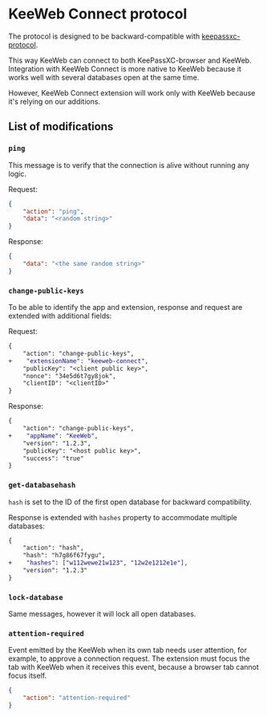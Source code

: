 # KeeWeb Connect protocol

The protocol is designed to be backward-compatible with [keepassxc-protocol](https://github.com/keepassxreboot/keepassxc-browser/blob/develop/keepassxc-protocol.md).

This way KeeWeb can connect to both KeePassXC-browser and KeeWeb.
Integration with KeeWeb Connect is more native to KeeWeb
because it works well with several databases open at the same time.

However, KeeWeb Connect extension will work only with KeeWeb
because it's relying on our additions.

## List of modifications

### `ping`

This message is to verify that the connection is alive without running any logic.

Request:
```json
{
    "action": "ping",
    "data": "<random string>"
}
```

Response:
```json
{
    "data": "<the same random string>"
}
```

### `change-public-keys`

To be able to identify the app and extension, response and request are extended with additional fields:

Request:
```diff
{
    "action": "change-public-keys",
+    "extensionName": "keeweb-connect",
    "publicKey": "<client public key>",
    "nonce": "34e5d6t7gy8jok",
    "clientID": "<clientID>"
}
```

Response:
```diff
{
    "action": "change-public-keys",
+    "appName": "KeeWeb",
    "version": "1.2.3",
    "publicKey": "<host public key>",
    "success": "true"
}
```

### `get-databasehash`

`hash` is set to the ID of the first open database for backward compatibility.

Response is extended with `hashes` property to accommodate multiple databases:
```diff
{
    "action": "hash",
    "hash": "h7g86f67fygu",
+    "hashes": ["w112wewe21w123", "12w2e1212e1e"],
    "version": "1.2.3"
}
```

### `lock-database`

Same messages, however it will lock all open databases.

### `attention-required`

Event emitted by the KeeWeb when its own tab needs user attention, for example, to approve a connection request.
The extension must focus the tab with KeeWeb when it receives this event, because a browser tab cannot focus itself.

```json
{
    "action": "attention-required"
}
```

